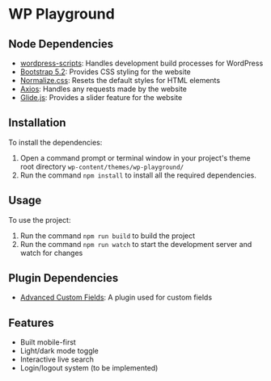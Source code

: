 # WP Playground

## Node Dependencies

- [wordpress-scripts](https://www.npmjs.com/package/wordpress-scripts): Handles development build processes for WordPress
- [Bootstrap 5.2](https://www.npmjs.com/package/bootstrap): Provides CSS styling for the website
- [Normalize.css](https://www.npmjs.com/package/normalize.css): Resets the default styles for HTML elements
- [Axios](https://www.npmjs.com/package/axios): Handles any requests made by the website
- [Glide.js](https://www.npmjs.com/package/@glidejs/glide): Provides a slider feature for the website

## Installation

To install the dependencies:

1. Open a command prompt or terminal window in your project's theme root directory `wp-content/themes/wp-playground/`
2. Run the command `npm install` to install all the required dependencies.

## Usage

To use the project:

1. Run the command `npm run build` to build the project
2. Run the command `npm run watch` to start the development server and watch for changes


## Plugin Dependencies
- [Advanced Custom Fields](https://www.advancedcustomfields.com/): A plugin used for custom fields


## Features

- Built mobile-first
- Light/dark mode toggle
- Interactive live search
- Login/logout system (to be implemented)
